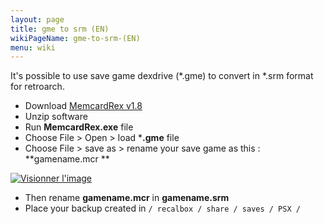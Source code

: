 ```yaml
---
layout: page
title: gme to srm (EN)
wikiPageName: gme-to-srm-(EN)
menu: wiki
---
```


 It's possible to use save game dexdrive (*.gme) to convert in *.srm format for retroarch.    
    
 
- Download [MemcardRex v1.8](http://www.mediafire.com/download/7ytiync7oxuhw4m/MemcardRex%201.8.zip)   
- Unzip software
- Run **MemcardRex.exe** file    
- Choose File > Open > load ***.gme** file   
- Choose File > save as > rename your save game as this :  **gamename.mcr **  
    
<a href="http://www.zimagez.com/zimage/memcardrex18.php" target="_blank" title="Visionner l'image"><img src="http://www.zimagez.com/miniature/memcardrex18.png" alt="Visionner l'image" /></a>    
    
- Then rename **gamename.mcr** in **gamename.srm**
- Place your backup created in `/ recalbox / share / saves / PSX /`
